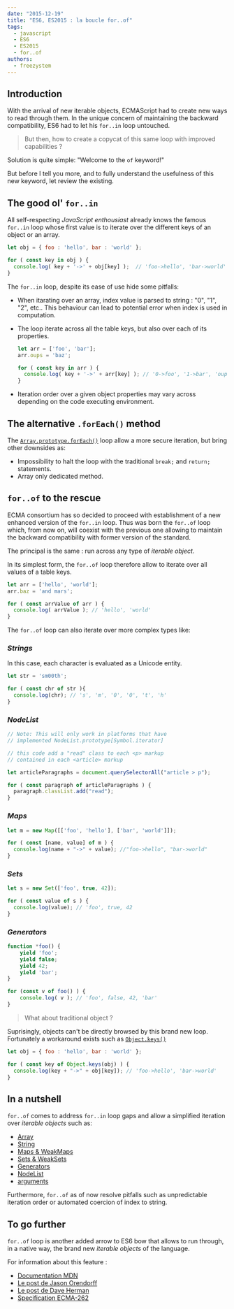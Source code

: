 ```yaml
---
date: "2015-12-19"
title: "ES6, ES2015 : la boucle for..of"
tags:
  - javascript
  - ES6
  - ES2015
  - for..of
authors:
  - freezystem
---
```


## Introduction

With the arrival of new iterable objects, ECMAScript had to create new ways to read through them.
In the unique concern of maintaining the backward compatibility, ES6 had to let his `for..in` loop untouched.

> But then, how to create a copycat of this same loop with improved capabilities ?  

Solution is quite simple: "Welcome to the `of` keyword!"

But before I tell you more, and to fully understand the usefulness of this new keyword, let review the existing.

## The good ol' `for..in`

All self-respecting _JavaScript enthousiast_ already knows the famous `for..in` loop 
whose first value is to iterate over the different keys of an object or an array.

```js
let obj = { foo : 'hello', bar : 'world' };

for ( const key in obj ) {
  console.log( key + '->' + obj[key] );  // 'foo->hello', 'bar->world'
}
```

The `for..in` loop, despite its ease of use hide some pitfalls: 
 - When itarating over an array, index value is parsed to string : "0", "1", "2", etc.. 
 This behaviour can lead to potential error when index is used in computation.
 - The loop iterate across all the table keys, but also over each of its properties.

    ```js
    let arr = ['foo', 'bar'];
    arr.oups = 'baz';
    
    for ( const key in arr ) {
      console.log( key + '->' + arr[key] ); // '0->foo', '1->bar', 'oups->baz'
    }
    ```
 - Iteration order over a given object properties may vary across depending on the code executing environment.

## The alternative `.forEach()` method

The [`Array.prototype.forEach()`](https://developer.mozilla.org/en-US/docs/Web/JavaScript/Reference/Global_Objects/Array/forEach) 
loop allow a more secure iteration, but bring other downsides as:

 - Impossibility to halt the loop with the traditional `break;` and `return;` statements.
 - Array only dedicated method.

## `for..of` to the rescue

ECMA consortium has so decided to proceed with establishment of a new enhanced version of the `for..in` loop.
Thus was born the `for..of` loop which, from now on, will coexist with the previous one allowing to maintain
the backward compatibility with former version of the standard.

The principal is the same : run across any type of _iterable object_.

In its simplest form, the `for..of` loop therefore allow to iterate over all values of a table keys.

```js
let arr = ['hello', 'world'];
arr.baz = 'and mars'; 

for ( const arrValue of arr ) {
  console.log( arrValue ); // 'hello', 'world'
}
```

The `for..of` loop can also iterate over more complex types like:

### _Strings_

In this case, each character is evaluated as a Unicode entity.

```js
let str = 'sm00th';

for ( const chr of str ){
  console.log(chr); // 's', 'm', '0', '0', 't', 'h'
}
```

### _NodeList_

```js
// Note: This will only work in platforms that have
// implemented NodeList.prototype[Symbol.iterator]

// this code add a "read" class to each <p> markup 
// contained in each <article> markup

let articleParagraphs = document.querySelectorAll("article > p");

for ( const paragraph of articleParagraphs ) {
  paragraph.classList.add("read");
}
```
 
### _Maps_

```js
let m = new Map([['foo', 'hello'], ['bar', 'world']]);

for ( const [name, value] of m ) {
  console.log(name + "->" + value); //"foo->hello", "bar->world"
}
```

### _Sets_
 
```js
let s = new Set(['foo', true, 42]);

for ( const value of s ) {
  console.log(value); // 'foo', true, 42
}
```
 
### _Generators_

```js
function *foo() {
    yield 'foo';
    yield false;
    yield 42;
    yield 'bar';
}

for (const v of foo() ) {
    console.log( v ); // 'foo', false, 42, 'bar'
}
```

> What about traditional object ?
 
Suprisingly, objects can't be directly browsed by this brand new loop.
Fortunately a workaround exists such as 
[`Object.keys()`](https://developer.mozilla.org/fr/docs/Web/JavaScript/Reference/Objets_globaux/Object/keys)

```js
let obj = { foo : 'hello', bar : 'world' };

for ( const key of Object.keys(obj) ) {
  console.log(key + "->" + obj[key]); // 'foo->hello', 'bar->world'
}
```

## In a nutshell

`for..of` comes to address `for..in` loop gaps and allow
a simplified iteration over _iterable objects_ such as:

* [Array](https://developer.mozilla.org/en-US/docs/Web/JavaScript/Reference/Global_Objects/Array)
* [String](https://developer.mozilla.org/en-US/docs/Web/JavaScript/Reference/Global_Objects/String)
* [Maps & WeakMaps](https://developer.mozilla.org/en-US/docs/Web/JavaScript/Reference/Global_Objects/Map)
* [Sets & WeakSets](https://developer.mozilla.org/en-US/docs/Web/JavaScript/Reference/Global_Objects/Set)
* [Generators](https://developer.mozilla.org/en-US/docs/Web/JavaScript/Reference/Statements/function%2A)
* [NodeList](https://developer.mozilla.org/en-US/docs/Web/API/NodeList)
* [arguments](https://developer.mozilla.org/en-US/docs/Web/JavaScript/Reference/Functions/arguments)

Furthermore, `for..of` as of now resolve pitfalls such as unpredictable iteration order or 
automated coercion of index to string.

## To go further

`for..of` loop is another added arrow to ES6 bow that
allows to run through, in a native way, the brand new _iterable objects_ of the language.

For information about this feature :

* [Documentation MDN](https://developer.mozilla.org/en-US/docs/Web/JavaScript/Reference/Statements/for...of)
* [Le post de Jason Orendorff](https://hacks.mozilla.org/2015/04/es6-in-depth-iterators-and-the-for-of-loop/)
* [Le post de Dave Herman](http://tc39wiki.calculist.org/es6/for-of/)
* [Specification ECMA-262](http://people.mozilla.org/~jorendorff/es6-draft.html#sec-for-in-and-for-of-statements)
